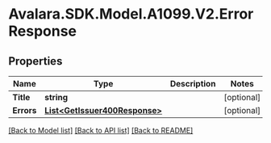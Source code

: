 # Avalara.SDK.Model.A1099.V2.ErrorResponse

## Properties

Name | Type | Description | Notes
------------ | ------------- | ------------- | -------------
**Title** | **string** |  | [optional] 
**Errors** | [**List&lt;GetIssuer400Response&gt;**](GetIssuer400Response.md) |  | [optional] 

[[Back to Model list]](../../../README.md#documentation-for-models) [[Back to API list]](../../../README.md#documentation-for-api-endpoints) [[Back to README]](../../../README.md)

